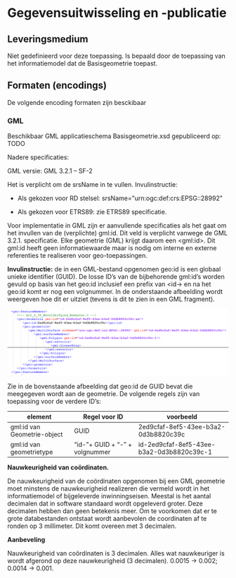 Gegevensuitwisseling en -publicatie
===================================

Leveringsmedium
---------------

Niet gedefinieerd voor deze toepassing. Is bepaald door de toepassing van het
informatiemodel dat de Basisgeometrie toepast.

Formaten (encodings)
--------------------

De volgende encoding formaten zijn besckibaar

### GML

Beschikbaar GML applicatieschema Basisgeometrie.xsd gepubliceerd op: TODO

Nadere specificaties:

GML versie: GML 3.2.1 – SF-2

Het is verplicht om de srsName in te vullen. Invulinstructie:

-   Als gekozen voor RD stelsel: srsName="urn:ogc:def:crs:EPSG::28992"

-   Als gekozen voor ETRS89: zie ETRS89 specificatie.

Voor implementatie in GML zijn er aanvullende specificaties als het gaat om het
invullen van de (verplichte) gml:id. Dit veld is verplicht vanwege de GML 3.2.1.
specificatie. Elke geometrie (GML) krijgt daarom een \<gml:id\>. Dit gml:id
heeft geen informatiewaarde maar is nodig om interne en externe referenties te
realiseren voor geo-toepassingen.

**Invulinstructie:** de in een GML-bestand opgenomen geo:id is een globaal
unieke identifier (GUID). De losse ID’s van de bijbehorende gml:id’s worden
gevuld op basis van het geo:id inclusief een prefix van \<id-\> en na het geo:id
komt er nog een volgnummer. In de onderstaande afbeelding wordt weergeven hoe
dit er uitziet (tevens is dit te zien in een GML fragment).

![](media/aceb9310048abdf04a41f79f8a871139.png)

Zie in de bovenstaande afbeelding dat geo:id de GUID bevat die meegegeven wordt
aan de geometrie. De volgende regels zijn van toepassing voor de verdere ID’s:

| **element**                 | **Regel voor ID**              | **voorbeeld**                             |
|-----------------------------|--------------------------------|-------------------------------------------|
| gml:id van Geometrie-object | GUID                           | 2ed9cfaf-8ef5-43ee-b3a2-0d3b8820c39c      |
| gml:id van geometrietype    | “id-”+ GUID + “-” + volgnummer | id-2ed9cfaf-8ef5-43ee-b3a2-0d3b8820c39c-1 |

**Nauwkeurigheid van coördinaten.**

De nauwkeurigheid van de coördinaten opgenomen bij een GML geometrie moet
minstens de nauwkeurigheid realizeren die vermeld wordt in het informatiemodel
of bijgeleverde inwinningseisen. Meestal is het aantal decimalen dat in software
standaard wordt opgeleverd groter. Deze decimalen hebben dan geen betekenis
meer. Om te voorkomen dat er te grote databestanden ontstaat wordt aanbevolen de
coordinaten af te ronden op 3 millimeter. Dit komt overeen met 3 decimalen.

**Aanbeveling**

Nauwkeurigheid van coördinaten is 3 decimalen. Alles wat nauwkeuriger is wordt
afgerond op deze nauwkeurigheid (3 decimalen). 0.0015 -\> 0.002; 0.0014 -\>
0.001.
